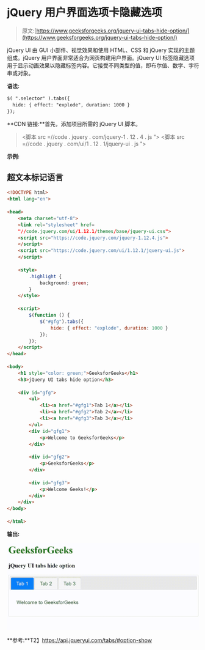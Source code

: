 # jQuery 用户界面选项卡隐藏选项

> 原文:[https://www.geeksforgeeks.org/jquery-ui-tabs-hide-option/](https://www.geeksforgeeks.org/jquery-ui-tabs-hide-option/)

jQuery UI 由 GUI 小部件、视觉效果和使用 HTML、CSS 和 jQuery 实现的主题组成。jQuery 用户界面非常适合为网页构建用户界面。jQuery UI 标签隐藏选项用于显示动画效果以隐藏标签内容。它接受不同类型的值，即布尔值、数字、字符串或对象。

**语法:**

```html
$( ".selector" ).tabs({
  hide: { effect: "explode", duration: 1000 }
});
```

**CDN 链接:**首先，添加项目所需的 jQuery UI 脚本。

> <link rel="”stylesheet”" href="”//code.jquery.com/ui/1.12.1/themes/smoothness/jquery-ui.css”">
> <脚本 src =//code . jquery . com/jquery-1 . 12 . 4 . js "></脚本>
> <脚本 src =//code . jquery . com/ui/1 . 12 . 1/jquery-ui . js "></脚本>

**示例:**

## 超文本标记语言

```html
<!DOCTYPE html>
<html lang="en">

<head>
    <meta charset="utf-8">
    <link rel="stylesheet" href=
    "//code.jquery.com/ui/1.12.1/themes/base/jquery-ui.css">
    <script src="https://code.jquery.com/jquery-1.12.4.js">
    </script>
    <script src="https://code.jquery.com/ui/1.12.1/jquery-ui.js">
    </script>

    <style>
        .highlight {
            background: green;
        }
    </style>

    <script>
        $(function () {
            $("#gfg").tabs({
                hide: { effect: "explode", duration: 1000 }
            });
        });
    </script>
</head>

<body>
    <h1 style="color: green;">GeeksforGeeks</h1>
    <h3>jQuery UI tabs hide option</h3>

    <div id="gfg">
        <ul>
            <li><a href="#gfg1">Tab 1</a></li>
            <li><a href="#gfg2">Tab 2</a></li>
            <li><a href="#gfg3">Tab 3</a></li>
        </ul>
        <div id="gfg1">
            <p>Welcome to GeeksforGeeks</p>
        </div>

        <div id="gfg2">
            <p>GeeksforGeeks</p>
        </div>

        <div id="gfg3">
            <p>Welcome Geeks!</p>
        </div>
    </div>
</body>

</html>
```

**输出:**

![](img/cba51245ac61ca504b8df742c6146f29.png)

**参考:**T2】https://api.jqueryui.com/tabs/#option-show